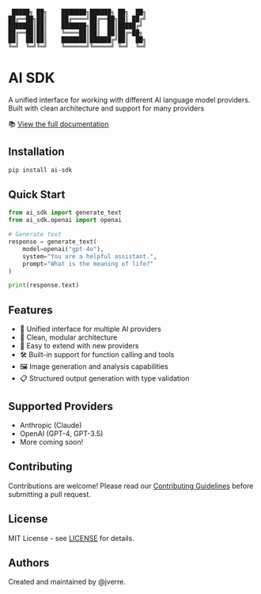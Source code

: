 ```ascii
 █████╗ ██╗    ███████╗██████╗ ██╗  ██╗
██╔══██╗██║    ██╔════╝██╔══██╗██║ ██╔╝
███████║██║    ███████╗██║  ██║█████╔╝ 
██╔══██║██║    ╚════██║██║  ██║██╔═██╗ 
██║  ██║██║    ███████║██████╔╝██║  ██╗
╚═╝  ╚═╝╚═╝    ╚══════╝╚═════╝ ╚═╝  ╚═╝
```

# AI SDK

A unified interface for working with different AI language model providers. Built with clean architecture and support for many providers

📚 [View the full documentation](https://jverre.github.io/ai-sdk/)

## Installation

```bash
pip install ai-sdk
```

## Quick Start

```python
from ai_sdk import generate_text
from ai_sdk.openai import openai

# Generate text
response = generate_text(
    model=openai("gpt-4o"),
    system="You are a helpful assistant.",
    prompt="What is the meaning of life?"
)

print(response.text)
```

## Features

- 🤖 Unified interface for multiple AI providers
- 🌟 Clean, modular architecture
- 🚀 Easy to extend with new providers
- 🛠️ Built-in support for function calling and tools
- 🖼️ Image generation and analysis capabilities
- 📋 Structured output generation with type validation

## Supported Providers

- Anthropic (Claude)
- OpenAI (GPT-4, GPT-3.5)
- More coming soon!

## Contributing

Contributions are welcome! Please read our [Contributing Guidelines](CONTRIBUTING.md) before submitting a pull request.

## License

MIT License - see [LICENSE](LICENSE) for details.

## Authors

Created and maintained by @jverre.
